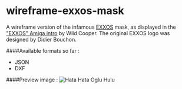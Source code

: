 wireframe-exxos-mask
====================

A wireframe version of the infamous [EXXOS](http://everything2.com/title/Exxos) mask, as displayed in the ["EXXOS" Amiga intro](http://www.youtube.com/watch?v=5KdNhMYcXLk) by Wild Cooper.
The original EXXOS logo was designed by Didier Bouchon.

####Available formats so far :
* JSON
* DXF

####Preview image :
![Hata Hata Oglu Hulu](https://raw.githubusercontent.com/astrofra/wireframe-exxos-mask/master/model/preview.png "Exxos Mask")
